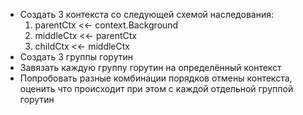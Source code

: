 - Создать 3 контекста со следующей схемой наследования:
    1. parentCtx <<- context.Background
    2. middleCtx <<- parentCtx
    3. childCtx <<- middleCtx
- Создать 3 группы горутин
- Завязать каждую группу горутин на определённый контекст
- Попробовать разные комбинации порядков отмены контекста, оценить что
происходит при этом с каждой отдельной группой горутин
